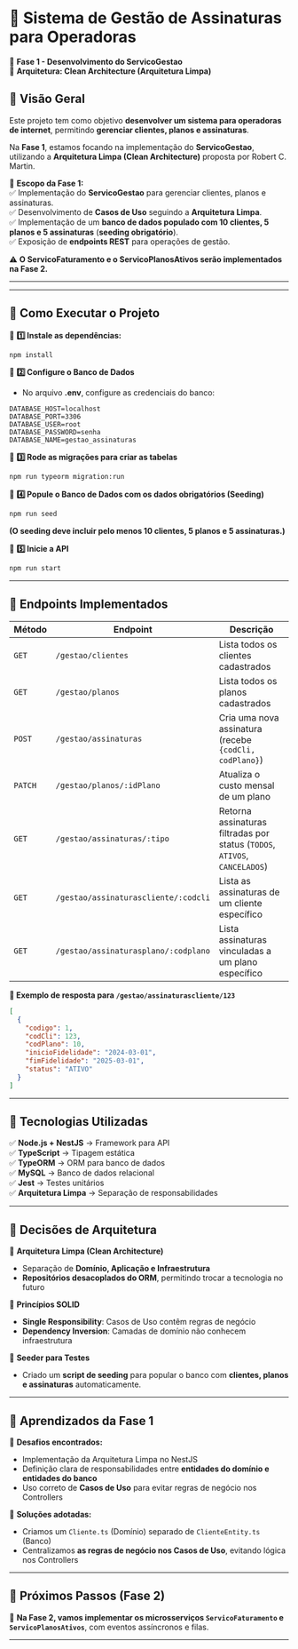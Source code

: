 # **📌 Sistema de Gestão de Assinaturas para Operadoras**

📅 **Fase 1 - Desenvolvimento do ServicoGestao**  
📌 **Arquitetura: Clean Architecture (Arquitetura Limpa)**

## **📌 Visão Geral**

Este projeto tem como objetivo **desenvolver um sistema para operadoras de internet**, permitindo **gerenciar clientes, planos e assinaturas**.

Na **Fase 1**, estamos focando na implementação do **ServicoGestao**, utilizando a **Arquitetura Limpa (Clean Architecture)** proposta por Robert C. Martin.

📌 **Escopo da Fase 1:**  
✅ Implementação do **ServicoGestao** para gerenciar clientes, planos e assinaturas.  
✅ Desenvolvimento de **Casos de Uso** seguindo a **Arquitetura Limpa**.  
✅ Implementação de um **banco de dados populado com 10 clientes, 5 planos e 5 assinaturas** (**seeding obrigatório**).  
✅ Exposição de **endpoints REST** para operações de gestão.

⚠️ **O ServicoFaturamento e o ServicoPlanosAtivos serão implementados na Fase 2.**

---

---

## **🚀 Como Executar o Projeto**

📌 **1️⃣ Instale as dependências:**

```sh
npm install
```

📌 **2️⃣ Configure o Banco de Dados**

- No arquivo **.env**, configure as credenciais do banco:

```
DATABASE_HOST=localhost
DATABASE_PORT=3306
DATABASE_USER=root
DATABASE_PASSWORD=senha
DATABASE_NAME=gestao_assinaturas
```

📌 **3️⃣ Rode as migrações para criar as tabelas**

```sh
npm run typeorm migration:run
```

📌 **4️⃣ Popule o Banco de Dados com os dados obrigatórios (Seeding)**

```sh
npm run seed
```

**(O seeding deve incluir pelo menos 10 clientes, 5 planos e 5 assinaturas.)**

📌 **5️⃣ Inicie a API**

```sh
npm run start
```

---

## **📌 Endpoints Implementados**

| Método  | Endpoint                             | Descrição                                                                  |
| ------- | ------------------------------------ | -------------------------------------------------------------------------- |
| `GET`   | `/gestao/clientes`                   | Lista todos os clientes cadastrados                                        |
| `GET`   | `/gestao/planos`                     | Lista todos os planos cadastrados                                          |
| `POST`  | `/gestao/assinaturas`                | Cria uma nova assinatura (recebe `{codCli, codPlano}`)                     |
| `PATCH` | `/gestao/planos/:idPlano`            | Atualiza o custo mensal de um plano                                        |
| `GET`   | `/gestao/assinaturas/:tipo`          | Retorna assinaturas filtradas por status (`TODOS`, `ATIVOS`, `CANCELADOS`) |
| `GET`   | `/gestao/assinaturascliente/:codcli` | Lista as assinaturas de um cliente específico                              |
| `GET`   | `/gestao/assinaturasplano/:codplano` | Lista assinaturas vinculadas a um plano específico                         |

**📌 Exemplo de resposta para `/gestao/assinaturascliente/123`**

```json
[
  {
    "codigo": 1,
    "codCli": 123,
    "codPlano": 10,
    "inicioFidelidade": "2024-03-01",
    "fimFidelidade": "2025-03-01",
    "status": "ATIVO"
  }
]
```

---

## **📌 Tecnologias Utilizadas**

✅ **Node.js + NestJS** → Framework para API  
✅ **TypeScript** → Tipagem estática  
✅ **TypeORM** → ORM para banco de dados  
✅ **MySQL** → Banco de dados relacional  
✅ **Jest** → Testes unitários  
✅ **Arquitetura Limpa** → Separação de responsabilidades

---

## **📌 Decisões de Arquitetura**

📌 **Arquitetura Limpa (Clean Architecture)**

- Separação de **Domínio, Aplicação e Infraestrutura**
- **Repositórios desacoplados do ORM**, permitindo trocar a tecnologia no futuro

📌 **Princípios SOLID**

- **Single Responsibility**: Casos de Uso contêm regras de negócio
- **Dependency Inversion**: Camadas de domínio não conhecem infraestrutura

📌 **Seeder para Testes**

- Criado um **script de seeding** para popular o banco com **clientes, planos e assinaturas** automaticamente.

---

## **📌 Aprendizados da Fase 1**

📌 **Desafios encontrados:**

- Implementação da Arquitetura Limpa no NestJS
- Definição clara de responsabilidades entre **entidades do domínio e entidades do banco**
- Uso correto de **Casos de Uso** para evitar regras de negócio nos Controllers

📌 **Soluções adotadas:**

- Criamos um `Cliente.ts` (Domínio) separado de `ClienteEntity.ts` (Banco)
- Centralizamos **as regras de negócio nos Casos de Uso**, evitando lógica nos Controllers

---

## **📌 Próximos Passos (Fase 2)**

🚀 **Na Fase 2, vamos implementar os microsserviços `ServicoFaturamento` e `ServicoPlanosAtivos`**, com eventos assíncronos e filas.

---
